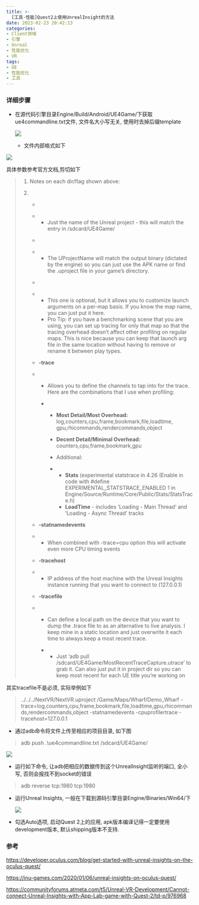 ```yaml
---
title: >-
  [工具-性能]Quest2上使用UnrealInsight的方法
date: 2023-02-23 20:42:13
categories:
- Client领域
- 引擎
- Unreal
- 性能优化
- VR
tags:
- UE
- 性能优化
- 工具
---
```


### 详细步骤

- 在源代码引擎目录Engine/Build/Android/UE4Game/下获取ue4commandline.txt文件, 文件名大小写无关, 使用时去掉后缀template

  ![](https://cdn.jsdelivr.net/gh/Piggyknight/pic_bed/20230223214440.png)

  - 文件内部格式如下

![](https://cdn.jsdelivr.net/gh/Piggyknight/pic_bed/20230223214330.png)

具体参数参考官方文档,剪切如下

> 1. Notes on each dir/flag shown above:
>
> 2. - **<ProjectName>**
>
>    - - Just the name of the Unreal project - this will match the entry in /sdcard/UE4Game/<ProjectName>
>
>    - **<UProjectName>**
>
>    - - The UProjectName will match the output binary (dictated by the engine) so you can just use the APK name or find the .uproject file in your game’s directory.
>
>    - **<MapName>**
>
>    - - This one is optional, but it allows you to customize launch arguments on a per-map basis. If you know the map name, you can just put it here.
>      - Pro Tip: if you have a benchmarking scene that you are using, you can set up tracing for only that map so that the tracing overhead doesn’t affect other profiling on regular maps. This is nice because you can keep that launch arg file in the same location without having to remove or rename it between play types.
>
>    - **-trace**
>
>    - - Allows you to define the channels to tap into for the trace. Here are the combinations that I use when profiling:
>
>      - - **Most Detail/Most Overhead:** log,counters,cpu,frame,bookmark,file,loadtime, gpu,rhicommands,rendercommands,object
>
>        - **Decent Detail/Minimal Overhead:** counters,cpu,frame,bookmark,gpu
>
>        - Additional:
>
>        - - **Stats** (experimental statstrace in 4.26 (Enable in code with #define EXPERIMENTAL_STATSTRACE_ENABLED 1 in Engine/Source/Runtime/Core/Public/Stats/StatsTrace.h)
>          - **LoadTime** - includes ‘Loading - Main Thread’ and ‘Loading - Async Thread’ tracks
>
>    - **-statnamedevents**
>
>    - - When combined with -trace=cpu option this will activate even more CPU timing events
>
>    - **-tracehost**
>
>    - - IP address of the host machine with the Unreal Insights instance running that you want to connect to (127.0.0.1)
>
>    - **-tracefile**
>
>    - - Can define a local path on the device that you want to dump the .trace file to as an alternative to live analysis. I keep mine in a static location and just overwrite it each time to always keep a most recent trace.
>
>      - - Just ‘adb pull /sdcard/UE4Game/MostRecentTraceCapture.utrace’ to grab it. Can also just put it in project dir so you can keep most recent for each UE title you’re working on

其实tracefile不是必须, 实际举例如下

> ../../../NextVR/NextVR.uproject /Game/Maps/Wharf/Demo_Wharf -trace=log,counters,cpu,frame,bookmark,file,loadtime,gpu,rhicommands,rendercommands,object -statnamedevents -cpuprofilertrace -tracehost=127.0.0.1



- 通过adb命令将文件上传至相应的项目目录, 如下图

> adb push .\ue4commandline.txt /sdcard/UE4Game/<Project Name>

![](https://cdn.jsdelivr.net/gh/Piggyknight/pic_bed/20230223212045.png)



- 运行如下命令, 让adb把相应的数据传到这个UnrealInsight监听的端口, 全小写, 否则会报找不到socket的错误

> adb reverse tcp:1980 tcp:1980

- 运行Unreal Insights, 一般在下载到源码引擎目录Engine/Binaries/Win64/下

  ![](https://cdn.jsdelivr.net/gh/Piggyknight/pic_bed/20230223212135.png)

- 勾选Auto选项, 启动Quest 2上的应用, apk版本编译记得一定要使用development版本, 默认shipping版本不支持.



###  参考

https://developer.oculus.com/blog/get-started-with-unreal-insights-on-the-oculus-quest/

https://inu-games.com/2020/01/06/unreal-insights-on-oculus-quest/

https://communityforums.atmeta.com/t5/Unreal-VR-Development/Cannot-connect-Unreal-Insights-with-App-Lab-game-with-Quest-2/td-p/976968
